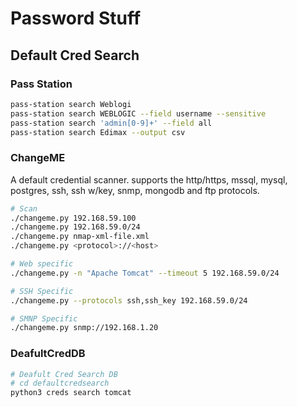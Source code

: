 # Password Stuff

## Default Cred Search

### Pass Station
```bash
pass-station search Weblogi
pass-station search WEBLOGIC --field username --sensitive
pass-station search 'admin[0-9]+' --field all
pass-station search Edimax --output csv
```
### ChangeME
A default credential scanner.
supports the http/https, mssql, mysql, postgres, ssh, ssh w/key, snmp, mongodb and ftp protocols.


```bash
# Scan
./changeme.py 192.168.59.100
./changeme.py 192.168.59.0/24
./changeme.py nmap-xml-file.xml
./changeme.py <protocol>://<host>

# Web specific
./changeme.py -n "Apache Tomcat" --timeout 5 192.168.59.0/24

# SSH Specific
./changeme.py --protocols ssh,ssh_key 192.168.59.0/24

# SMNP Specific
./changeme.py snmp://192.168.1.20

```
### DeafultCredDB
```bash
# Deafult Cred Search DB
# cd defaultcredsearch
python3 creds search tomcat  
```
